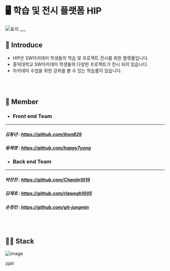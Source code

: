
# 🖥 학습 및 전시 플랫폼 HIP
![표지 ___](https://github.com/user-attachments/assets/4252dafa-2fa0-4692-b6b6-70071dac734a)

## 📕 Introduce
- HIP은 SW아카데미 학생들의 학습 및 프로젝트 전시를 위한 플랫폼입니다.
- 홍익대학교 SW아카데미 학생들의 다양한 프로젝트가 전시 되어 있습니다.
- 아카데미 수업을 위한 강좌를 볼 수 있는 학습룸이 있습니다.
<br>
<br>

## 📗 Member
 - ### Front end Team
  ---
  ##### 김동년 : <https://github.com/jhon829>

  ##### 용채영 : <https://github.com/happy7yong>
 
 - ### Back end Team
  ---
  ##### 박찬진 : <https://github.com/Chanjin1019>
  ##### 김재호 : <https://github.com/rlawogh1005>
  ##### 손정민 : <https://github.com/git-jungmin>

<br>
<br>

## 📘📙 Stack
<img alt="image" src="https://github.com/user-attachments/assets/6cfab536-866a-4ceb-b520-1c3efcf2ca23">


zjalt


